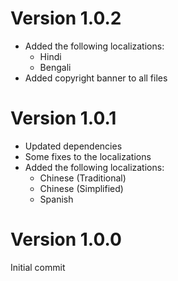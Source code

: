 # Version 1.0.2

-   Added the following localizations:
    -   Hindi
    -   Bengali
-   Added copyright banner to all files

# Version 1.0.1

-   Updated dependencies
-   Some fixes to the localizations
-   Added the following localizations:
    -   Chinese (Traditional)
    -   Chinese (Simplified)
    -   Spanish

# Version 1.0.0

Initial commit
